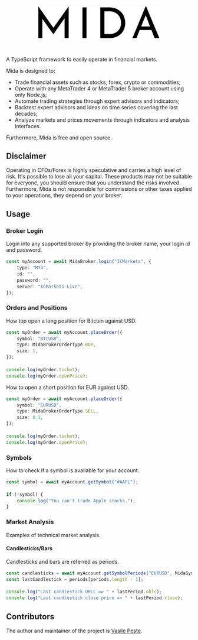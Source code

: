 <p align="center"> 
    <img src="images/logo.svg" alt="Mida" width="330px">
</p>
<br>

A TypeScript framework to easily operate in financial markets.

Mida is designed to:
- Trade financial assets such as stocks, forex, crypto or commodities;
- Operate with any MetaTrader 4 or MetaTrader 5 broker account using only Node.js;
- Automate trading strategies through expert advisors and indicators;
- Backtest expert advisors and ideas on time series covering the last decades;
- Analyze markets and prices movements through indicators and analysis interfaces.

Furthermore, Mida is free and open source.

## Disclaimer
Operating in CFDs/Forex is highly speculative and carries a high level of risk.
It's possible to lose all your capital. These products may not be suitable for everyone,
you should ensure that you understand the risks involved. Furthermore, Mida is not responsible
for commissions or other taxes applied to your operations, they depend on your broker.

## Usage

### Broker Login
Login into any supported broker by providing the broker name, your login id and password.

```typescript
const myAccount = await MidaBroker.login("ICMarkets", {
    type: "MT4",
    id: "",
    password: "",
    server: "ICMarkets-Live",
});
```

### Orders and Positions
How top open a long position for Bitcoin against USD.
```typescript
const myOrder = await myAccount.placeOrder({
    symbol: "BTCUSD",
    type: MidaBrokerOrderType.BUY,
    size: 1,
});

console.log(myOrder.ticket);
console.log(myOrder.openPrice);
```

How to open a short position for EUR against USD.
```typescript
const myOrder = await myAccount.placeOrder({
    symbol: "EURUSD",
    type: MidaBrokerOrderType.SELL,
    size: 0.1,
});

console.log(myOrder.ticket);
console.log(myOrder.openPrice);
```

### Symbols
How to check if a symbol is available for your account.
```typescript
const symbol = await myAccount.getSymbol("#AAPL");

if (!symbol) {
    console.log("You can't trade Apple stocks.");
}
```

### Market Analysis
Examples of technical market analysis.

#### Candlesticks/Bars
Candlesticks and bars are referred as periods.
```typescript
const candlesticks = await myAccount.getSymbolPeriods("EURUSD", MidaSymbolPeriodTimeframeType.M30);
const lastCandlestick = periods[periods.length - 1];

console.log("Last candlestick OHLC => " + lastPeriod.ohlc);
console.log("Last candlestick close price => " + lastPeriod.close);
```

## Contributors
The author and maintainer of the project is [Vasile Pește](https://github.com/Vasile-Peste).
